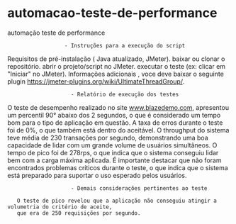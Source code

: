 # automacao-teste-de-performance
automação teste de performance

                      - Instruções para a execução do script
 
Requisitos de pré-instalação ( Java atualizado, JMeter).
baixar ou clonar o repositório.
abrir o projeto/script no JMeter.
executar o teste (ex: clicar em "Iniciar" no JMeter).
Informações  adicionais , voce deve baixar o seguinte plugin  https://jmeter-plugins.org/wiki/UltimateThreadGroup/.



                        - Relatório de execução dos testes


O teste de desempenho realizado no site www.blazedemo.com, apresentou um percentil 90° abaixo dos 2 segundos, 
o que é considerado um tempo bom para o tipo de aplicação em questão. A taxa de erros durante o teste foi de 0%,
o que também está dentro do aceitável. O throughput do sistema teve média de 230 transações por segundo, 
demonstrando uma boa capacidade de lidar com um grande volume de usuários simultâneos. O tempo de pico foi de 278rps, 
o que indica que o sistema conseguiu lidar bem com a carga máxima aplicada. 
É importante destacar que não foram encontrados problemas críticos durante o teste, 
o que indica que o sistema está preparado para suportar o uso esperado pelos usuários.


                        - Demais considerações pertinentes ao teste
                        
       O teste de pico revelou que a aplicação não conseguiu atingir a volumetria do critério de aceite, 
       que era de 250 requisições por segundo.                  
                        
                        



